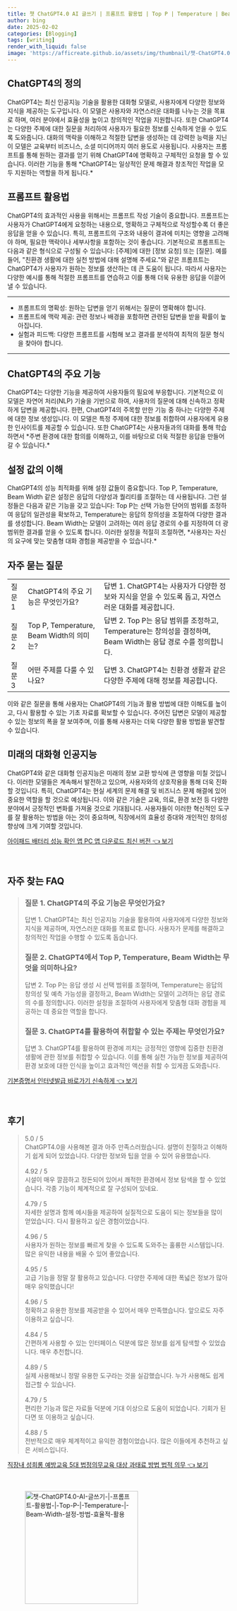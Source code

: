 ```yaml
---
title: 챗 ChatGPT4.0 AI 글쓰기 | 프롬프트 활용법 | Top P | Temperature | Beam Width 설정 방법 효율적 활용
author: bing
date: 2025-02-02
categories: [Blogging]
tags: [writing]
render_with_liquid: false
image: 'https://afficreate.github.io/assets/img/thumbnail/챗-ChatGPT4.0-AI-글쓰기-|-프롬프트-활용법-|-Top-P-|-Temperature-|-Beam-Width-설정-방법-효율적-활용.webp'
---
```



<h2 id='ChatGPT4의 정의'>ChatGPT4의 정의</h2>

<p>ChatGPT4는 최신 인공지능 기술을 활용한 대화형 모델로, 사용자에게 다양한 정보와 지식을 제공하는 도구입니다. 이 모델은 사용자와 자연스러운 대화를 나누는 것을 목표로 하며, 여러 분야에서 효율성을 높이고 창의적인 작업을 지원합니다. 또한 ChatGPT4는 다양한 주제에 대한 질문을 처리하여 사용자가 필요한 정보를 신속하게 얻을 수 있도록 도와줍니다. 대화의 맥락을 이해하고 적절한 답변을 생성하는 데 강력한 능력을 지닌 이 모델은 교육부터 비즈니스, 소셜 미디어까지 여러 용도로 사용됩니다. 사용자는 프롬프트를 통해 원하는 결과를 얻기 위해 ChatGPT4에 명확하고 구체적인 요청을 할 수 있습니다. 이러한 기능을 통해 *ChatGPT4는 일상적인 문제 해결과 창조적인 작업을 모두 지원하는 역할을 하게 됩니다.*</p>

<h2 id='프롬프트 활용법'>프롬프트 활용법</h2>

<p>ChatGPT4의 효과적인 사용을 위해서는 프롬프트 작성 기술이 중요합니다. 프롬프트는 사용자가 ChatGPT4에게 요청하는 내용으로, 명확하고 구체적으로 작성할수록 더 좋은 응답을 얻을 수 있습니다. 특히, 프롬프트의 구조와 내용이 결과에 미치는 영향을 고려해야 하며, 필요한 맥락이나 세부사항을 포함하는 것이 좋습니다. 기본적으로 프롬프트는 다음과 같은 형식으로 구성될 수 있습니다: [주제]에 대한 [정보 요청] 또는 [질문]. 예를 들어, "친환경 생활에 대한 실천 방법에 대해 설명해 주세요."와 같은 프롬프트는 ChatGPT4가 사용자가 원하는 정보를 생산하는 데 큰 도움이 됩니다. 따라서 사용자는 다양한 예시를 통해 적절한 프롬프트를 연습하고 이를 통해 더욱 유용한 응답을 이끌어낼 수 있습니다.</p>

<hr />

<ul>
    <li>프롬프트의 명확성: 원하는 답변을 얻기 위해서는 질문이 명확해야 합니다.</li>
    <li>프롬프트에 맥락 제공: 관련 정보나 배경을 포함하면 관련된 답변을 받을 확률이 높아집니다.</li>
    <li>실험과 피드백: 다양한 프롬프트를 시험해 보고 결과를 분석하여 최적의 질문 형식을 찾아야 합니다.</li>
</ul>

<hr />

<h2 id='ChatGPT4의 주요 기능'>ChatGPT4의 주요 기능</h2>

<p>ChatGPT4는 다양한 기능을 제공하여 사용자들의 필요에 부응합니다. 기본적으로 이 모델은 자연어 처리(NLP) 기술을 기반으로 하여, 사용자의 질문에 대해 신속하고 정확하게 답변을 제공합니다. 한편, ChatGPT4의 주목할 만한 기능 중 하나는 다양한 주제에 대한 정보 생성입니다. 이 모델은 특정 주제에 대한 정보를 취합하여 사용자에게 유용한 인사이트를 제공할 수 있습니다. 또한 ChatGPT4는 사용자들과의 대화를 통해 학습하면서 *주변 환경에 대한 함의를 이해하고, 이를 바탕으로 더욱 적절한 응답을 만들어 갈 수 있습니다.*</p>

<h2 id='설정 값의 이해'>설정 값의 이해</h2>

<p>ChatGPT4의 성능 최적화를 위해 설정 값들이 중요합니다. Top P, Temperature, Beam Width 같은 설정은 응답의 다양성과 퀄리티를 조절하는 데 사용됩니다. 그런 설정들은 다음과 같은 기능을 갖고 있습니다: Top P는 선택 가능한 단어의 범위를 조정하여 응답의 일관성을 확보하고, Temperature는 응답의 창의성을 조절하여 다양한 결과를 생성합니다. Beam Width는 모델이 고려하는 여러 응답 경로의 수를 지정하여 더 광범위한 결과를 얻을 수 있도록 합니다. 이러한 설정을 적절히 조절하면, *사용자는 자신의 요구에 맞는 맞춤형 대화 경험을 제공받을 수 있습니다.*</p>

<h2 id='자주 묻는 질문'>자주 묻는 질문</h2>

<table>
    <tr>
        <td>질문 1</td>
        <td>ChatGPT4의 주요 기능은 무엇인가요?</td>
        <td>답변 1. ChatGPT4는 사용자가 다양한 정보와 지식을 얻을 수 있도록 돕고, 자연스러운 대화를 제공합니다.</td>
    </tr>
    <tr>
        <td>질문 2</td>
        <td>Top P, Temperature, Beam Width의 의미는?</td>
        <td>답변 2. Top P는 응답 범위를 조정하고, Temperature는 창의성을 결정하며, Beam Width는 응답 경로 수를 정의합니다.</td>
    </tr>
    <tr>
        <td>질문 3</td>
        <td>어떤 주제를 다룰 수 있나요?</td>
        <td>답변 3. ChatGPT4는 친환경 생활과 같은 다양한 주제에 대해 정보를 제공합니다.</td>
    </tr>
</table>

<p>이와 같은 질문을 통해 사용자는 ChatGPT4의 기능과 활용 방법에 대한 이해도를 높이고, 다시 활용할 수 있는 기초 자료를 확보할 수 있습니다. 주어진 답변은 모델이 제공할 수 있는 정보의 폭을 잘 보여주며, 이를 통해 사용자는 더욱 다양한 활용 방법을 발견할 수 있습니다.</p>

<h2 id='미래의 대화형 인공지능'>미래의 대화형 인공지능</h2>

<p>ChatGPT4와 같은 대화형 인공지능은 미래의 정보 교환 방식에 큰 영향을 미칠 것입니다. 이러한 모델들은 계속해서 발전하고 있으며, 사용자와의 상호작용을 통해 더욱 진화할 것입니다. 특히, ChatGPT4는 현실 세계의 문제 해결 및 비즈니스 문제 해결에 있어 중요한 역할을 할 것으로 예상됩니다. 이와 같은 기술은 교육, 의료, 환경 보전 등 다양한 분야에서 긍정적인 변화를 가져올 것으로 기대됩니다. 사용자들이 이러한 혁신적인 도구를 잘 활용하는 방법을 아는 것이 중요하며, 직장에서의 효율성 증대와 개인적인 창의성 향상에 크게 기여할 것입니다.</p>


<p><a class="click-button" title="아이패드 배터리 성능 확인 앱 PC 앱 다운로드 최신 버전" href="https://afficreate.github.io/posts/%EC%95%84%EC%9D%B4%ED%8C%A8%EB%93%9C-%EB%B0%B0%ED%84%B0%EB%A6%AC-%EC%84%B1%EB%8A%A5-%ED%99%95%EC%9D%B8-%EC%95%B1-PC-%EC%95%B1-%EB%8B%A4%EC%9A%B4%EB%A1%9C%EB%93%9C-%EC%B5%9C%EC%8B%A0-%EB%B2%84%EC%A0%84/" rel="dofollow">아이패드 배터리 성능 확인 앱 PC 앱 다운로드 최신 버전 👈 보기</a></p><br>
<h2 id='자주_찾는_FAQ'>자주 찾는 FAQ</h2>
<div itemscope="" itemtype="https://schema.org/FAQPage"> 
<blockquote> 
<div itemscope="" itemprop="mainEntity" itemtype="https://schema.org/Question"> 
<h3 itemprop="name">질문 1. ChatGPT4의 주요 기능은 무엇인가요?</h3> 
<div itemscope="" itemprop="acceptedAnswer" itemtype="https://schema.org/Answer"> 
<span itemprop="text"> 
<p>답변 1. ChatGPT4는 최신 인공지능 기술을 활용하여 사용자에게 다양한 정보와 지식을 제공하며, 자연스러운 대화를 목표로 합니다. 사용자가 문제를 해결하고 창의적인 작업을 수행할 수 있도록 돕습니다.</p> 
</span> 
</div> 
</div> 

<div itemscope="" itemprop="mainEntity" itemtype="https://schema.org/Question"> 
<h3 itemprop="name">질문 2. ChatGPT4에서 Top P, Temperature, Beam Width는 무엇을 의미하나요?</h3> 
<div itemscope="" itemprop="acceptedAnswer" itemtype="https://schema.org/Answer"> 
<span itemprop="text"> 
<p>답변 2. Top P는 응답 생성 시 선택 범위를 조절하며, Temperature는 응답의 창의성 및 예측 가능성을 결정하고, Beam Width는 모델이 고려하는 응답 경로의 수를 정의합니다. 이러한 설정을 조절하여 사용자에게 맞춤형 대화 경험을 제공하는 데 중요한 역할을 합니다.</p> 
</span> 
</div> 
</div> 

<div itemscope="" itemprop="mainEntity" itemtype="https://schema.org/Question"> 
<h3 itemprop="name">질문 3. ChatGPT4를 활용하여 취합할 수 있는 주제는 무엇인가요?</h3> 
<div itemscope="" itemprop="acceptedAnswer" itemtype="https://schema.org/Answer"> 
<span itemprop="text"> 
<p>답변 3. ChatGPT4를 활용하여 환경에 끼치는 긍정적인 영향에 집중한 친환경 생활에 관한 정보를 취합할 수 있습니다. 이를 통해 실천 가능한 정보를 제공하여 환경 보호에 대한 인식을 높이고 효과적인 액션을 취할 수 있게끔 도와줍니다.</p> 
</span> 
</div> 
</div> 

</blockquote> 
</div>
<p><a class="click-button" title="기본증명서 인터넷발급 바로가기 신속하게" href="https://afficreate.github.io/posts/%EA%B8%B0%EB%B3%B8%EC%A6%9D%EB%AA%85%EC%84%9C-%EC%9D%B8%ED%84%B0%EB%84%B7%EB%B0%9C%EA%B8%89-%EB%B0%94%EB%A1%9C%EA%B0%80%EA%B8%B0-%EC%8B%A0%EC%86%8D%ED%95%98%EA%B2%8C/" rel="dofollow">기본증명서 인터넷발급 바로가기 신속하게 👈 보기</a></p><br>
<h2 id='후기'>후기</h2>
<div itemscope itemtype="https://schema.org/Product">
  <blockquote>
  <div itemprop="review" itemscope itemtype="https://schema.org/Review">
      <div itemprop="reviewRating" itemscope itemtype="https://schema.org/Rating"> <span itemprop="ratingValue">5.0</span> / <span itemprop="bestRating">5</span> </div>
      <span itemprop="reviewBody">ChatGPT4.0을 사용해본 결과 아주 만족스러웠습니다. 설명이 친절하고 이해하기 쉽게 되어 있었습니다. 다양한 정보와 팁을 얻을 수 있어 유용했습니다.</span>
  </div>
  <br>
  <div itemprop="review" itemscope itemtype="https://schema.org/Review">
      <div itemprop="reviewRating" itemscope itemtype="https://schema.org/Rating"> <span itemprop="ratingValue">4.92</span> / <span itemprop="bestRating">5</span> </div>
      <span itemprop="reviewBody">시설이 매우 깔끔하고 정돈되어 있어서 쾌적한 환경에서 정보 탐색을 할 수 있었습니다. 각종 기능이 체계적으로 잘 구성되어 있네요.</span>
  </div>
  <br>
  <div itemprop="review" itemscope itemtype="https://schema.org/Review">
      <div itemprop="reviewRating" itemscope itemtype="https://schema.org/Rating"> <span itemprop="ratingValue">4.79</span> / <span itemprop="bestRating">5</span> </div>
      <span itemprop="reviewBody">자세한 설명과 함께 예시들을 제공하여 실질적으로 도움이 되는 정보들을 많이 얻었습니다. 다시 활용하고 싶은 경험이었습니다.</span>
  </div>
  <br>
  <div itemprop="review" itemscope itemtype="https://schema.org/Review">
      <div itemprop="reviewRating" itemscope itemtype="https://schema.org/Rating"> <span itemprop="ratingValue">4.96</span> / <span itemprop="bestRating">5</span> </div>
      <span itemprop="reviewBody">사용자가 원하는 정보를 빠르게 찾을 수 있도록 도와주는 훌륭한 시스템입니다. 많은 유익한 내용을 배울 수 있어 좋았습니다.</span>
  </div>
  <br>
  <div itemprop="review" itemscope itemtype="https://schema.org/Review">
      <div itemprop="reviewRating" itemscope itemtype="https://schema.org/Rating"> <span itemprop="ratingValue">4.95</span> / <span itemprop="bestRating">5</span> </div>
      <span itemprop="reviewBody">고급 기능을 정말 잘 활용하고 있습니다. 다양한 주제에 대한 폭넓은 정보가 많아 매우 유익했습니다!</span>
  </div>
  <br>
  <div itemprop="review" itemscope itemtype="https://schema.org/Review">
      <div itemprop="reviewRating" itemscope itemtype="https://schema.org/Rating"> <span itemprop="ratingValue">4.96</span> / <span itemprop="bestRating">5</span> </div>
      <span itemprop="reviewBody">정확하고 유용한 정보를 제공받을 수 있어서 매우 만족했습니다. 앞으로도 자주 이용하고 싶습니다.</span>
  </div>
  <br>
  <div itemprop="review" itemscope itemtype="https://schema.org/Review">
      <div itemprop="reviewRating" itemscope itemtype="https://schema.org/Rating"> <span itemprop="ratingValue">4.84</span> / <span itemprop="bestRating">5</span> </div>
      <span itemprop="reviewBody">간편하게 사용할 수 있는 인터페이스 덕분에 많은 정보를 쉽게 탐색할 수 있었습니다. 매우 추천합니다.</span>
  </div>
  <br>
  <div itemprop="review" itemscope itemtype="https://schema.org/Review">
      <div itemprop="reviewRating" itemscope itemtype="https://schema.org/Rating"> <span itemprop="ratingValue">4.89</span> / <span itemprop="bestRating">5</span> </div>
      <span itemprop="reviewBody">실제 사용해보니 정말 유용한 도구라는 것을 실감했습니다. 누가 사용해도 쉽게 접근할 수 있습니다.</span>
  </div>
  <br>
  <div itemprop="review" itemscope itemtype="https://schema.org/Review">
      <div itemprop="reviewRating" itemscope itemtype="https://schema.org/Rating"> <span itemprop="ratingValue">4.79</span> / <span itemprop="bestRating">5</span> </div>
      <span itemprop="reviewBody">편리한 기능과 많은 자료들 덕분에 기대 이상으로 도움이 되었습니다. 기회가 된다면 또 이용하고 싶습니다.</span>
  </div>
  <br>
  <div itemprop="review" itemscope itemtype="https://schema.org/Review">
      <div itemprop="reviewRating" itemscope itemtype="https://schema.org/Rating"> <span itemprop="ratingValue">4.88</span> / <span itemprop="bestRating">5</span> </div>
      <span itemprop="reviewBody">전반적으로 매우 체계적이고 유익한 경험이었습니다. 많은 이들에게 추천하고 싶은 서비스입니다.</span>
  </div>
  </blockquote>
</div>
<p><a class="click-button" title="직장내 성희롱 예방교육 5대 법정의무교육 대상 과태료 방법 법적 의무" href="https://afficreate.github.io/posts/%EC%A7%81%EC%9E%A5%EB%82%B4-%EC%84%B1%ED%9D%AC%EB%A1%B1-%EC%98%88%EB%B0%A9%EA%B5%90%EC%9C%A1-5%EB%8C%80-%EB%B2%95%EC%A0%95%EC%9D%98%EB%AC%B4%EA%B5%90%EC%9C%A1-%EB%8C%80%EC%83%81-%EA%B3%BC%ED%83%9C%EB%A3%8C-%EB%B0%A9%EB%B2%95-%EB%B2%95%EC%A0%81-%EC%9D%98%EB%AC%B4/" rel="dofollow">직장내 성희롱 예방교육 5대 법정의무교육 대상 과태료 방법 법적 의무 👈 보기</a></p><br>
<figure class="image"><img src="https://afficreate.github.io/assets/img/thumbnail/챗-ChatGPT4.0-AI-글쓰기-|-프롬프트-활용법-|-Top-P-|-Temperature-|-Beam-Width-설정-방법-효율적-활용.webp" alt="챗-ChatGPT4.0-AI-글쓰기-|-프롬프트-활용법-|-Top-P-|-Temperature-|-Beam-Width-설정-방법-효율적-활용" width="256" height="256"></figure>